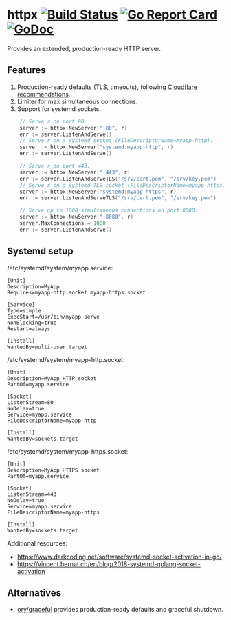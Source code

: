# httpx [![Build Status](https://travis-ci.org/bojanz/httpx.png?branch=master)](https://travis-ci.org/bojanz/httpx) [![Go Report Card](https://goreportcard.com/badge/github.com/bojanz/httpx)](https://goreportcard.com/report/github.com/bojanz/httpx) [![GoDoc](https://godoc.org/github.com/bojanz/httpx?status.svg)](https://godoc.org/github.com/bojanz/httpx)

Provides an extended, production-ready HTTP server.

## Features

1. Production-ready defaults (TLS, timeouts), following [Cloudflare recommendations](https://blog.cloudflare.com/exposing-go-on-the-internet/).
2. Limiter for max simultaneous connections.
3. Support for systemd sockets.

```go
    // Serve r on port 80.
    server := httpx.NewServer(":80", r)
    err := server.ListenAndServe()
    // Serve r on a systemd socket (FileDescriptorName=myapp-http).
    server := httpx.NewServer("systemd:myapp-http", r)
    err := server.ListenAndServe()

    // Serve r on port 443.
    server := httpx.NewServer(":443", r)
    err := server.ListenAndServeTLS("/srv/cert.pem", "/srv/key.pem")
    // Serve r on a systemd TLS socket (FileDescriptorName=myapp-https).
    server := httpx.NewServer("systemd:myapp-https", r)
    err := server.ListenAndServeTLS("/srv/cert.pem", "/srv/key.pem")

    // Serve up to 1000 simultaneous connections on port 8080.
    server := httpx.NewServer(":8080", r)
    server.MaxConnections = 1000
    err := server.ListenAndServe()
```

## Systemd setup

/etc/systemd/system/myapp.service:
```
[Unit]
Description=MyApp
Requires=myapp-http.socket myapp-https.socket

[Service]
Type=simple
ExecStart=/usr/bin/myapp serve
NonBlocking=true
Restart=always

[Install]
WantedBy=multi-user.target
```

/etc/systemd/system/myapp-http.socket:
```
[Unit]
Description=MyApp HTTP socket
PartOf=myapp.service

[Socket]
ListenStream=80
NoDelay=true
Service=myapp.service
FileDescriptorName=myapp-http

[Install]
WantedBy=sockets.target
```

/etc/systemd/system/myapp-https.socket:
```
[Unit]
Description=MyApp HTTPS socket
PartOf=myapp.service

[Socket]
ListenStream=443
NoDelay=true
Service=myapp.service
FileDescriptorName=myapp-https

[Install]
WantedBy=sockets.target
```

Additional resources:
- https://www.darkcoding.net/software/systemd-socket-activation-in-go/
- https://vincent.bernat.ch/en/blog/2018-systemd-golang-socket-activation

## Alternatives

- [ory/graceful](https://github.com/ory/graceful) provides production-ready defaults and graceful shutdown.
